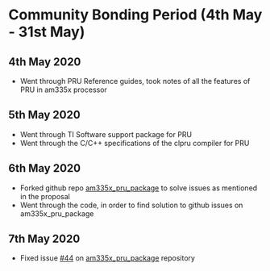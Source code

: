 # Community Bonding Period (4th May - 31st May)

## 4th May 2020
* Went through PRU Reference guides, took notes of all the features of PRU in am335x processor

## 5th May 2020
* Went through TI Software support package for PRU
* Went through the C/C++ specifications of the clpru compiler for PRU

## 6th May 2020
* Forked github repo [am335x_pru_package](https://github.com/beagleboard/am335x_pru_package) to solve issues as mentioned in the proposal
* Went through the code, in order to find solution to github issues on am335x_pru_package

## 7th May 2020
* Fixed issue [#44](https://github.com/beagleboard/am335x_pru_package/issues/44) on [am335x_pru_package](https://github.com/beagleboard/am335x_pru_package) repository

